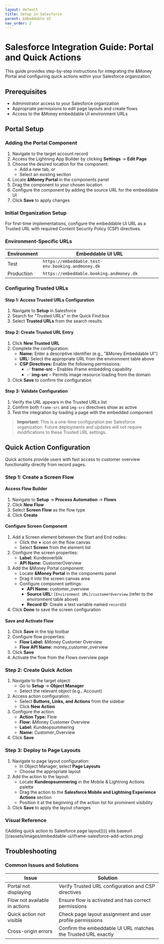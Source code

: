 ```yaml
---
layout: default
title: Setup in Salesforce
parent: Embeddable UI
nav_order: 2
---
```


# Salesforce Integration Guide: Portal and Quick Actions

This guide provides step-by-step instructions for integrating the &Money Portal and configuring quick actions within your Salesforce organization.

## Prerequisites

- Administrator access to your Salesforce organization
- Appropriate permissions to edit page layouts and create flows
- Access to the &Money embeddable UI environment URLs

## Portal Setup

### Adding the Portal Component

1. Navigate to the target account record
2. Access the Lightning App Builder by clicking **Settings** → **Edit Page**
3. Choose the desired location for the component:
   - Add a new tab, or
   - Select an existing section
4. Locate **&Money Portal** in the components panel
5. Drag the component to your chosen location
6. Configure the component by adding the source URL for the embeddable UI
7. Click **Save** to apply changes

### Initial Organization Setup

For first-time implementations, configure the embeddable UI URL as a Trusted URL with required Content Security Policy (CSP) directives.

### Environment-Specific URLs

| Environment | Embeddable UI URL                                 |
| ----------- | ------------------------------------------------- |
| Test        | `https://embeddable.test-env.booking.andmoney.dk` |
| Production  | `https://embeddable.booking.andmoney.dk`          |

### Configuring Trusted URLs

#### Step 1: Access Trusted URLs Configuration

1. Navigate to **Setup** in Salesforce
2. Search for "Trusted URLs" in the Quick Find box
3. Select **Trusted URLs** from the search results

#### Step 2: Create Trusted URL Entry

1. Click **New Trusted URL**
2. Complete the configuration:
   - **Name:** Enter a descriptive identifier (e.g., "&Money Embeddable UI")
   - **URL:** Select the appropriate URL from the environment table above
   - **CSP Directives:** Enable the following permissions:
     - ✅ **frame-src** – Enables iframe embedding capability
     - ✅ **img-src** – Permits image resource loading from the domain
3. Click **Save** to confirm the configuration

#### Step 3: Validate Configuration

1. Verify the URL appears in the Trusted URLs list
2. Confirm both `frame-src` and `img-src` directives show as active
3. Test the integration by loading a page with the embedded component

> **Important:** This is a one-time configuration per Salesforce organization. Future deployments and updates will not require modifications to these Trusted URL settings.

## Quick Action Configuration

Quick actions provide users with fast access to customer overview functionality directly from record pages.

### Step 1: Create a Screen Flow

#### Access Flow Builder
1. Navigate to **Setup** → **Process Automation** → **Flows**
2. Click **New Flow**
3. Select **Screen Flow** as the flow type
4. Click **Create**

#### Configure Screen Component
1. Add a Screen element between the Start and End nodes:
   - Click the **+** icon on the flow canvas
   - Select **Screen** from the element list
2. Configure the screen properties:
   - **Label:** Kundeoverblik
   - **API Name:** CustomerOverview
3. Add the &Money Portal component:
   - Locate **&Money Portal** in the components panel
   - Drag it into the screen canvas area
   - Configure component settings:
     - **API Name:** customer_overview
     - **Source URL:** `[Environment URL]/customerOverview` (refer to the environment table above)
     - **Record ID:** Create a text variable named `recordId`
4. Click **Done** to save the screen configuration

#### Save and Activate Flow
1. Click **Save** in the top toolbar
2. Configure flow properties:
   - **Flow Label:** &Money Customer Overview
   - **Flow API Name:** money_customer_overview
3. Click **Save**
4. Activate the flow from the Flows overview page

### Step 2: Create Quick Action

1. Navigate to the target object:
   - Go to **Setup** → **Object Manager**
   - Select the relevant object (e.g., Account)
2. Access action configuration:
   - Select **Buttons, Links, and Actions** from the sidebar
   - Click **New Action**
3. Configure the action:
   - **Action Type:** Flow
   - **Flow:** &Money Customer Overview
   - **Label:** Kundeopsummering
   - **Name:** Customer_Overview
4. Click **Save**

### Step 3: Deploy to Page Layouts

1. Navigate to page layout configuration:
   - In Object Manager, select **Page Layouts**
   - Choose the appropriate layout
2. Add the action to the layout:
   - Locate **Kundeopsummering** in the Mobile & Lightning Actions palette
   - Drag the action to the **Salesforce Mobile and Lightning Experience Actions** section
   - Position it at the beginning of the action list for prominent visibility
3. Click **Save** to apply the layout changes

### Visual Reference

![Adding quick action to Salesforce page layout]({{ site.baseurl }}/assets/images/embeddable-ui/iframe-salesforce-add-action.png)

## Troubleshooting

### Common Issues and Solutions

| Issue | Solution |
| ----- | -------- |
| Portal not displaying | Verify Trusted URL configuration and CSP directives |
| Flow not available in actions | Ensure flow is activated and has correct permissions |
| Quick action not visible | Check page layout assignment and user profile permissions |
| Cross-origin errors | Confirm the embeddable UI URL matches the Trusted URL exactly |
